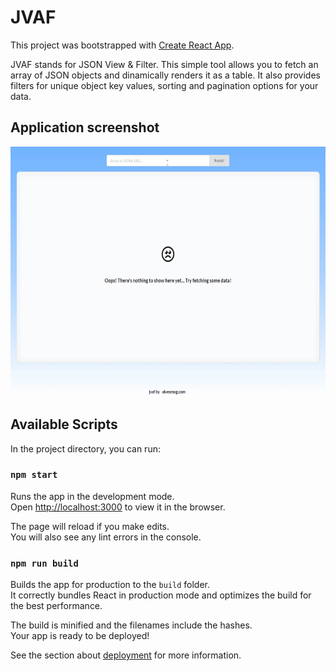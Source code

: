 # JVAF

This project was bootstrapped with [Create React App](https://github.com/facebook/create-react-app).

JVAF stands for JSON View & Filter. This simple tool allows you to fetch an array of JSON objects and dinamically renders it as a table. It also provides filters for unique object key values, sorting and pagination options for your data.

## Application screenshot

<p align="center">
  <img height="400" width="auto" src="./application.gif">
</p>

## Available Scripts

In the project directory, you can run:

### `npm start`

Runs the app in the development mode.<br />
Open [http://localhost:3000](http://localhost:3000) to view it in the browser.

The page will reload if you make edits.<br />
You will also see any lint errors in the console.

### `npm run build`

Builds the app for production to the `build` folder.<br />
It correctly bundles React in production mode and optimizes the build for the best performance.

The build is minified and the filenames include the hashes.<br />
Your app is ready to be deployed!

See the section about [deployment](https://facebook.github.io/create-react-app/docs/deployment) for more information.
